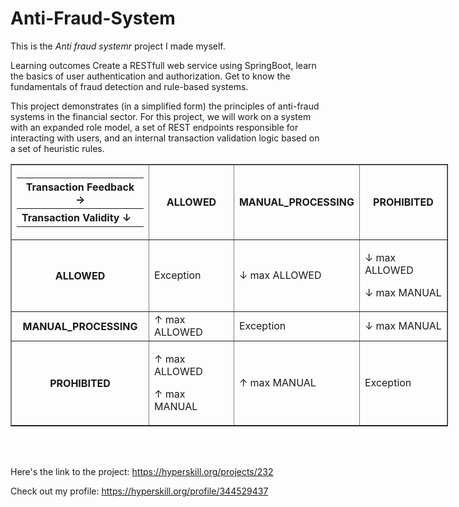 # Anti-Fraud-System

This is the *Anti fraud systemr* project I made myself.


<p>
Learning outcomes
Create a RESTfull web service using SpringBoot, learn the basics of user authentication and authorization. Get to know the fundamentals of fraud detection and rule-based systems.
</p>

<p>

This project demonstrates (in a simplified form) the principles of anti-fraud systems in the financial sector. 
For this project, we will work on a system with an expanded role model, a set of REST endpoints responsible for interacting with users, and an internal transaction validation logic based on a set of heuristic rules.
</p>


<table border="1" cellpadding="1" cellspacing="1" style="width: 700px;">
<tbody>
<tr>
<th>
<table>
<tbody>
<tr>
<th>Transaction Feedback →</th>
</tr>
<tr>
<th style="text-align: left;">Transaction Validity ↓</th>
</tr>
</tbody>
</table>
</th>
<th>ALLOWED</th>
<th>MANUAL_PROCESSING</th>
<th>PROHIBITED</th>
</tr>
<tr>
<th>ALLOWED</th>
<td>Exception</td>
<td>↓ max ALLOWED</td>
<td>
<p>↓ max ALLOWED</p>
<p>↓ max MANUAL</p>
</td>
</tr>
<tr>
<th>MANUAL_PROCESSING</th>
<td>↑ max ALLOWED</td>
<td>Exception</td>
<td>↓ max MANUAL</td>
</tr>
<tr>
<th>PROHIBITED</th>
<td>
<p>↑ max ALLOWED</p>
<p>↑ max MANUAL</p>
</td>
<td>↑ max MANUAL</td>
<td>Exception</td>
</tr>
</tbody>
</table>

<br/><br/>



Here's the link to the project: https://hyperskill.org/projects/232

Check out my profile: https://hyperskill.org/profile/344529437
